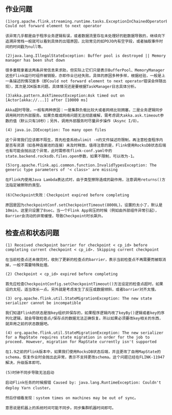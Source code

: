 ## 作业问题

    (1)org.apache.flink.streaming.runtime.tasks.ExceptionInChainedOperatorException: Could not forward element to next operator
    
    该异常几乎都是由于程序业务逻辑有误，或者数据流里存在未处理好的脏数据导致的，继续向下追溯异常栈一般就可以看到具体的出错原因，比较常见的如POJO内有空字段，或者抽取事件时间的时间戳为null等。
    
    (2)java.lang.IllegalStateException: Buffer pool is destroyed || Memory manager has been shut down
    
    很多童鞋拿着这两条异常信息来求助，但实际上它们只是表示BufferPool、MemoryManager这些Flink运行时组件被销毁，亦即作业已经失败。具体的原因多种多样，根据经验，一般是上一条描述的情况居多（即Could not forward element to next operator错误会伴随出现），其次是JDK版本问题。具体情况还是要根据TaskManager日志具体分析。
    
    (3)akka.pattern.AskTimeoutException:Ask timed out on [Actor[akka://...]] after [10000 ms]
    
    Akka超时导致，一般有两种原因：一是集群负载比较大或者网络比较拥塞，二是业务逻辑同步调用耗时的外部服务。如果负载或网络问题无法彻底缓解，需考虑调大akka.ask.timeout参数的值（默认只有10秒）；另外，调用外部服务时尽量异步操作（Async I/O）。
    
    (4) java.io.IOException: Too many open files
    
    这个异常我们应该都不陌生，首先检查系统ulimit -n的文件描述符限制，再注意检查程序内是否有资源（如各种连接池的连接）未及时释放。值得注意的是，Flink使用RocksDB状态后端也有可能会抛出这个异常，此时需修改flink-conf.yaml中的state.backend.rocksdb.files.open参数，如果不限制，可以改为-1。
    
    (5)org.apache.flink.api.common.function.InvalidTypesException: The generic type parameters of '< class>' are missing
    
    在Flink内使用Java Lambda表达式时，由于类型擦除造成的副作用，注意调用returns()方法指定被擦除的类型。
    
    (6)Checkpoint失败：Checkpoint expired before completing
    
    原因是因为checkpointConf.setCheckpointTimeout(8000L)。设置的太小了，默认是10min，这里只设置了8sec。当一个Flink App背压的时候（例如由外部组件异常引起），Barrier会流动的非常缓慢，导致Checkpoint时长飙升。
    
    
## 检查点和状态问题

    (1) Received checkpoint barrier for checkpoint < cp_id> before completing current checkpoint < cp_id>. Skipping current checkpoint
    
    在当前检查点还未做完时，收到了更新的检查点的barrier，表示当前检查点不再需要而被取消掉，一般不需要特殊处理。
    
    (2) Checkpoint < cp_id> expired before completing
    
    首先应检查CheckpointConfig.setCheckpointTimeout()方法设定的检查点超时，如果设的太短，适当改长一点。另外就是考虑发生了反压或数据倾斜，或者barrier对齐太慢。
    
    (3) org.apache.flink.util.StateMigrationException: The new state serializer cannot be incompatible
    
    我们知道Flink的状态是按key组织并保存的，如果程序逻辑内改了keyBy()逻辑或者key的序列化逻辑，就会导致检查点/保存点的数据无法正确恢复。所以如果必须要改key相关的东西，就弃用之前的状态数据吧。
    
    (4) org.apache.flink.util.StateMigrationException: The new serializer for a MapState requires state migration in order for the job to proceed. However, migration for MapState currently isn't supported
    
    在1.9之前的Flink版本中，如果我们使用RocksDB状态后端，并且更改了自用MapState的schema，恢复作业时会抛出此异常，表示不支持更改schema。这个问题已经在FLINK-11947解决，升级版本即可。
    
    (5)时钟不同步导致无法启动
    
    启动Flink任务的时候报错 Caused by: java.lang.RuntimeException: Couldn't deploy Yarn cluster。
    
    然后仔细看发现：system times on machines may be out of sync。
    
    意思说是机器上的系统时间可能不同步。同步集群机器时间即可。